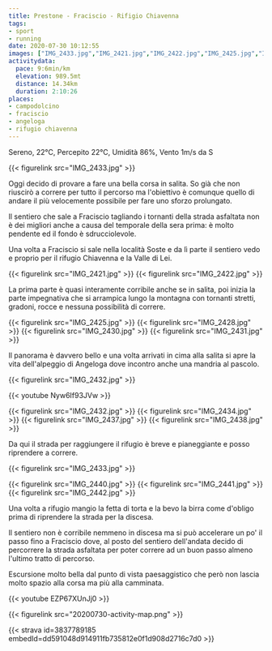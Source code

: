 ```yaml
---
title: Prestone - Fraciscio - Rifigio Chiavenna
tags:
- sport
- running
date: 2020-07-30 10:12:55
images: ["IMG_2433.jpg","IMG_2421.jpg","IMG_2422.jpg","IMG_2425.jpg","IMG_2428.jpg","IMG_2430.jpg","IMG_2431.jpg","IMG_2432.jpg","IMG_2434.jpg","IMG_2437.jpg","IMG_2438.jpg","IMG_2440.jpg","IMG_2441.jpg","IMG_2442.jpg","20200730-activity-map.png"]
activitydata:
  pace: 9:6min/km
  elevation: 989.5mt
  distance: 14.34km
  duration: 2:10:26
places:
- campodolcino
- fraciscio
- angeloga
- rifugio chiavenna
---
```


Sereno, 22°C, Percepito 22°C, Umidità 86%, Vento 1m/s da S

<!--more-->

{{< figurelink src="IMG_2433.jpg" >}}

Oggi decido di provare a fare una bella corsa in salita. So già che non riuscirò a correre per tutto il percorso ma l'obiettivo è comunque quello di andare il più velocemente possibile per fare uno sforzo prolungato.

Il sentiero che sale a Fraciscio tagliando i tornanti della strada asfaltata non è dei migliori anche a causa del temporale della sera prima: è molto pendente ed il fondo è sdrucciolevole.

Una volta a Fraciscio si sale nella località Soste e da lì parte il sentiero vedo e proprio per il rifugio Chiavenna e la Valle di Lei. 

{{< figurelink src="IMG_2421.jpg" >}}
{{< figurelink src="IMG_2422.jpg" >}}

La prima parte è quasi interamente corribile anche se in salita, poi inizia la parte impegnativa che si arrampica lungo la montagna con tornanti stretti, gradoni, rocce e nessuna possibilità di correre. 

{{< figurelink src="IMG_2425.jpg" >}}
{{< figurelink src="IMG_2428.jpg" >}}
{{< figurelink src="IMG_2430.jpg" >}}
{{< figurelink src="IMG_2431.jpg" >}}

Il panorama è davvero bello e una volta arrivati in cima alla salita si apre la vita dell'alpeggio di Angeloga dove incontro anche una mandria al pascolo.

{{< figurelink src="IMG_2432.jpg" >}}

{{< youtube Nyw6If93JVw >}}

{{< figurelink src="IMG_2432.jpg" >}}
{{< figurelink src="IMG_2434.jpg" >}}
{{< figurelink src="IMG_2437.jpg" >}}
{{< figurelink src="IMG_2438.jpg" >}}

Da qui il strada per raggiungere il rifugio è breve e pianeggiante e posso riprendere a correre.

{{< figurelink src="IMG_2433.jpg" >}}

{{< figurelink src="IMG_2440.jpg" >}}
{{< figurelink src="IMG_2441.jpg" >}}
{{< figurelink src="IMG_2442.jpg" >}}

Una volta a rifugio mangio la fetta di torta e la bevo la birra come d'obligo prima di riprendere la strada per la discesa.

Il sentiero non è corribile nemmeno in discesa ma si può accelerare un po' il passo fino a Fraciscio dove, al posto del sentiero dell'andata decido di percorrere la strada asfaltata per poter correre ad un buon passo almeno l'ultimo tratto di percorso.

Escursione molto bella dal punto di vista paesaggistico che però non lascia molto spazio alla corsa ma più alla camminata.

{{< youtube EZP67XUnJj0 >}}

{{< figurelink src="20200730-activity-map.png" >}}


{{< strava id=3837789185 embedId=dd591048d914911fb735812e0f1d908d2716c7d0 >}}
